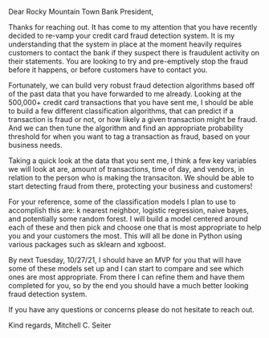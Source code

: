 Dear Rocky Mountain Town Bank President, 

Thanks for reaching out. It has come to my attention that you have recently decided to re-vamp your credit card fraud detection system. It is my understanding that the system in place at the moment heavily requires customers to contact the bank if they suspect there is fraudulent activity on their statements. You are looking to try and pre-emptively stop the fraud before it happens, or before customers have to contact you.

Fortunately, we can build very robust fraud detection algorithms based off of the past data that you have forwarded to me already. Looking at the 500,000+ credit card transactions that you have sent me, I should be able to build a few different classification algorithms, that can predict if a transaction is fraud or not, or how likely a given transaction might be fraud. And we can then tune the algorithm and find an appropriate probability threshold for when you want to tag a transaction as fraud, based on your business needs. 

Taking a quick look at the data that you sent me, I think a few key variables we will look at are, amount of transactions, time of day, and vendors, in relation to the person who is making the transaciton. We should be able to start detecting fraud from there, protecting your business and customers! 

For your reference, some of the classification models I plan to use to accomplish this are: k nearest neighbor, logistic regression, naive bayes, and potentially some random forest. I will build a model centered around each of these and then pick and choose one that is most appropriate to help you and your customers the most. This will all be done in Python using various packages such as sklearn and xgboost.

By next Tuesday, 10/27/21, I should have an MVP for you that will have some of these models set up and I can start to compare and see which ones are most appropriate. From there I can refine them and have them completed for you, so by the end you should have a much better looking fraud detection system. 

If you have any questions or concerns please do not hesitate to reach out. 

Kind regards,
Mitchell C. Seiter



